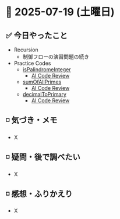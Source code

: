 # 📅 2025-07-19 (土曜日)

## ✅ 今日やったこと

- Recursion
  - 制御フローの演習問題の続き
- Practice Codes
  - [isPalindromeInteger](/journal/2025/07/practice_codes/isPalindromeInteger.ts)
    - [AI Code Review](/journal/2025/07/ai_code_review/isPalindromeInteger.md)
  - [sumOfAllPrimes](/journal/2025/07/practice_codes/sumOfAllPrimes.ts)
    - [AI Code Review](/journal/2025/07/ai_code_review/sumOfAllPrimes.md)
  - [decimalToPrimary](/journal/2025/07/practice_codes/decimalToPrimary.ts)
    - [AI Code Review](/journal/2025/07/ai_code_review/decimalToPrimary.md)

## ◽️ 気づき・メモ

- X

## ◽️ 疑問・後で調べたい

- X

## ◽️ 感想・ふりかえり

- X
